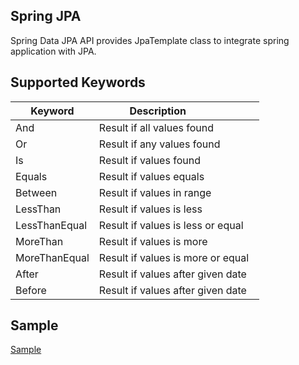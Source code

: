 ## Spring JPA
Spring Data JPA API provides JpaTemplate class to integrate spring application with JPA.

## Supported Keywords
| **Keyword**   |         **Description**               |
|-------------  |---------------------------------------|
| And           | Result if all values found            |
| Or            | Result if any values found            |
| Is            | Result if values found                |
| Equals        | Result if values equals               |
| Between       | Result if values in range             |
| LessThan      | Result if values is less              |
| LessThanEqual | Result if values is less or equal     |
| MoreThan      | Result if values is more              |
| MoreThanEqual | Result if values is more or equal     |
| After         | Result if values after given date     |
| Before        | Result if values after given date     |

## Sample
<a href="curls.md">Sample</a>

